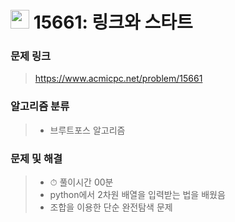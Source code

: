 # <img src="https://d2gd6pc034wcta.cloudfront.net/tier/10.svg" width="30">  15661: 링크와 스타트

### 문제 링크

> https://www.acmicpc.net/problem/15661



### 알고리즘 분류

>- 브루트포스 알고리즘



### 문제 및 해결

>- ⏱ 풀이시간 00분
>- python에서 2차원 배열을 입력받는 법을 배웠음
>- 조합을 이용한 단순 완전탐색 문제

